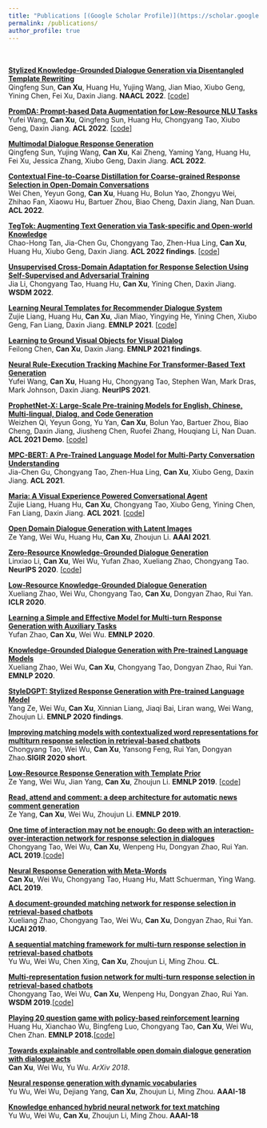 ```yaml
---
title: "Publications [(Google Scholar Profile)](https://scholar.google.com/citations?hl=en&user=5aiE_NcAAAAJ)"
permalink: /publications/
author_profile: true
---
```

<br><br>
<b>[Stylized Knowledge-Grounded Dialogue Generation via Disentangled Template Rewriting](https://arxiv.org/abs/2204.05610)</b> <br> 
Qingfeng Sun, <b>Can Xu</b>, Huang Hu, Yujing Wang, Jian Miao, Xiubo Geng, Yining Chen, Fei Xu, Daxin Jiang.
<b>NAACL 2022</b>. <a href="https://github.com/victorsungo/SKDG-DTR" target="_blank">[<u>code</u>]</a>

<b>[PromDA: Prompt-based Data Augmentation for Low-Resource NLU Tasks](https://arxiv.org/pdf/2202.12499.pdf)</b> <br> 
Yufei Wang, <b>Can Xu</b>, Qingfeng Sun, Huang Hu, Chongyang Tao, Xiubo Geng, Daxin Jiang.
<b>ACL 2022</b>. <a href="https://github.com/GaryYufei/PromDA" target="_blank">[<u>code</u>]</a>

<b>[Multimodal Dialogue Response Generation](https://arxiv.org/pdf/2110.08515.pdf)</b> <br> 
Qingfeng Sun, Yujing Wang, <b>Can Xu</b>, Kai Zheng, Yaming Yang, Huang Hu, Fei Xu, Jessica Zhang, Xiubo Geng, Daxin Jiang.
<b>ACL 2022</b>.

<b>[Contextual Fine-to-Coarse Distillation for Coarse-grained Response Selection in Open-Domain Conversations](https://arxiv.org/pdf/2109.13087.pdf)</b> <br> 
Wei Chen, Yeyun Gong, <b>Can Xu</b>, Huang Hu, Bolun Yao, Zhongyu Wei, Zhihao Fan, Xiaowu Hu, Bartuer Zhou, Biao Cheng, Daxin Jiang, Nan Duan.
<b>ACL 2022</b>.

<b>[TegTok: Augmenting Text Generation via Task-specific and Open-world Knowledge](https://arxiv.org/pdf/2203.08517.pdf)</b> <br> 
Chao-Hong Tan, Jia-Chen Gu, Chongyang Tao, Zhen-Hua Ling, <b>Can Xu</b>, Huang Hu, Xiubo Geng, Daxin Jiang.
<b>ACL 2022 findings</b>. <a href="https://github.com/lxchtan/TEGTOK" target="_blank">[<u>code</u>]</a>

<b>[Unsupervised Cross-Domain Adaptation for Response Selection Using Self-Supervised and Adversarial Training](https://dl.acm.org/doi/abs/10.1145/3488560.3498404)</b> <br> 
Jia Li, Chongyang Tao, Huang Hu, <b>Can Xu</b>, Yining Chen, Daxin Jiang.
<b>WSDM 2022</b>.

<b>[Learning Neural Templates for Recommender Dialogue System](https://arxiv.org/pdf/2109.12302.pdf)</b> <br> 
Zujie Liang, Huang Hu, <b>Can Xu</b>, Jian Miao, Yingying He, Yining Chen, Xiubo Geng, Fan Liang, Daxin Jiang.
<b>EMNLP 2021</b>. <a href="https://github.com/jokieleung/NTRD" target="_blank">[<u>code</u>]</a>

<b>[Learning to Ground Visual Objects for Visual Dialog](https://arxiv.org/pdf/2109.06013.pdf)</b> <br> 
Feilong Chen, <b>Can Xu</b>, Daxin Jiang.
<b>EMNLP 2021 findings</b>.

<b>[Neural Rule-Execution Tracking Machine For Transformer-Based Text Generation](https://proceedings.neurips.cc/paper/2021/file/8ce241e1ed84937ee48322b170b9b18c-Paper.pdf)</b> <br> 
Yufei Wang, <b>Can Xu</b>, Huang Hu, Chongyang Tao, Stephen Wan, Mark Dras, Mark Johnson, Daxin Jiang.
<b>NeurIPS 2021</b>.

<b>[ProphetNet-X: Large-Scale Pre-training Models for English, Chinese, Multi-lingual, Dialog, and Code Generation](https://arxiv.org/pdf/2104.08006.pdf)</b> <br> 
Weizhen Qi, Yeyun Gong, Yu Yan, <b>Can Xu</b>, Bolun Yao, Bartuer Zhou, Biao Cheng, Daxin Jiang, Jiusheng Chen, Ruofei Zhang, Houqiang Li, Nan Duan.
<b>ACL 2021 Demo</b>. <a href="https://github.com/microsoft/ProphetNet" target="_blank">[<u>code</u>]</a>

<b>[MPC-BERT: A Pre-Trained Language Model for Multi-Party Conversation Understanding](https://arxiv.org/pdf/2106.01541.pdf)</b> <br> 
Jia-Chen Gu, Chongyang Tao, Zhen-Hua Ling, <b>Can Xu</b>, Xiubo Geng, Daxin Jiang.
<b>ACL 2021</b>.

<b>[Maria: A Visual Experience Powered Conversational Agent](https://arxiv.org/pdf/2105.13073.pdf)</b> <br> 
Zujie Liang, Huang Hu, <b>Can Xu</b>, Chongyang Tao, Xiubo Geng, Yining Chen, Fan Liang, Daxin Jiang.
<b>ACL 2021</b>. <a href="https://github.com/nlpxucan/Maria" target="_blank">[<u>code</u>]</a>

<b>[Open Domain Dialogue Generation with Latent Images](https://arxiv.org/pdf/2004.01981.pdf)</b> <br> 
Ze Yang, Wei Wu, Huang Hu, <b>Can Xu</b>, Zhoujun Li.
<b>AAAI 2021</b>.

<b>[Zero-Resource Knowledge-Grounded Dialogue Generation](https://arxiv.org/pdf/2008.12918.pdf)</b> <br> 
Linxiao Li, <b>Can Xu</b>, Wei Wu, Yufan Zhao, Xueliang Zhao, Chongyang Tao.
<b>NeurIPS 2020</b>. <a href="https://github.com/nlpxucan/ZRKGC" target="_blank">[<u>code</u>]</a>

<b>[Low-Resource Knowledge-Grounded Dialogue Generation](https://arxiv.org/pdf/2002.10348.pdf)</b> <br> 
Xueliang Zhao, Wei Wu, Chongyang Tao, <b>Can Xu</b>, Dongyan Zhao, Rui Yan.
<b>ICLR 2020</b>.

<b>[Learning a Simple and Effective Model for Multi-turn Response Generation with Auxiliary Tasks](https://arxiv.org/pdf/2004.01972.pdf)</b> <br> 
Yufan Zhao, <b>Can Xu</b>, Wei Wu.
<b>EMNLP 2020</b>.

<b>[Knowledge-Grounded Dialogue Generation with Pre-trained Language Models](https://arxiv.org/pdf/2010.08824.pdf)</b> <br> 
Xueliang Zhao, Wei Wu, <b>Can Xu</b>, Chongyang Tao, Dongyan Zhao, Rui Yan.
<b>EMNLP 2020</b>.

<b>[StyleDGPT: Stylized Response Generation with Pre-trained Language Model](https://arxiv.org/pdf/2010.02569.pdf)</b> <br> 
Yang Ze, Wei Wu, <b>Can Xu</b>, Xinnian Liang, Jiaqi Bai, Liran wang, Wei Wang, Zhoujun Li.
<b>EMNLP 2020 findings</b>.

<b>[Improving matching models with contextualized word representations for multiturn response selection in retrieval-based chatbots](https://arxiv.org/pdf/1808.07244.pdf)</b><br>
Chongyang Tao, Wei Wu, <b>Can Xu</b>, Yansong Feng, Rui Yan, Dongyan Zhao.<b>SIGIR 2020 short</b>.

<b>[Low-Resource Response Generation with Template Prior](https://arxiv.org/pdf/1909.11968.pdf)</b> <br> 
Ze Yang, Wei Wu, Jian Yang, <b>Can Xu</b>, Zhoujun Li.
<b>EMNLP 2019</b>. <a href="https://github.com/TobeyYang/S2S_Temp" target="_blank">[<u>code</u>]</a>

<b>[Read, attend and comment: a deep architecture for automatic news comment generation](https://arxiv.org/pdf/1909.11974.pdf)</b> <br> 
Ze Yang, <b>Can Xu</b>, Wei Wu, Zhoujun Li.
<b>EMNLP 2019</b>. 

<b>[One time of interaction may not be enough: Go deep with an interaction-over-interaction network for response selection in dialogues](https://www.aclweb.org/anthology/P19-1001.pdf)</b> <br> 
Chongyang Tao, Wei Wu, <b>Can Xu</b>, Wenpeng Hu, Dongyan Zhao, Rui Yan.
<b>ACL 2019</b>.<a href="https://github.com/chongyangtao/IOI" target="_blank">[code]</a>

<b>[Neural Response Generation with Meta-Words](https://arxiv.org/pdf/1906.06050.pdf)</b> <br> 
<b>Can Xu</b>, Wei Wu, Chongyang Tao, Huang Hu, Matt Schuerman, Ying Wang.
<b>ACL 2019</b>.

<b>[A document-grounded matching network for response selection in retrieval-based chatbots](https://arxiv.org/pdf/1906.04362.pdf)</b> <br>
Xueliang Zhao, Chongyang Tao, Wei Wu, <b>Can Xu</b>, Dongyan Zhao, Rui Yan.
<b>IJCAI 2019</b>.

<b>[A sequential matching framework for multi-turn response selection in retrieval-based chatbots](https://www.mitpressjournals.org/doi/full/10.1162/coli_a_00345)</b> <br>
Yu Wu, Wei Wu, Chen Xing, <b>Can Xu</b>, Zhoujun Li, Ming Zhou. <b>CL</b>.

<b>[Multi-representation fusion network for multi-turn response selection in retrieval-based chatbots](https://dl.acm.org/doi/abs/10.1145/3289600.3290985)</b><br>
Chongyang Tao, Wei Wu, <b>Can Xu</b>, Wenpeng Hu, Dongyan Zhao, Rui Yan.
<b>WSDM 2019</b>.<a href="https://github.com/chongyangtao/MRFN" target="_blank">[<u>code</u>]</a>

<b>[Playing 20 question game with policy-based reinforcement learning](https://arxiv.org/pdf/1808.07645.pdf)</b> <br>
Huang Hu, Xianchao Wu, Bingfeng Luo, Chongyang Tao, <b>Can Xu</b>, Wei Wu, Chen Zhan.
<b>EMNLP 2018.</b><a href="https://github.com/stonyhu/Q20-DeepRL" target="_blank">[<u>code</u>]</a>

<b>[Towards explainable and controllable open domain dialogue generation with dialogue acts](https://arxiv.org/pdf/1807.07255.pdf)</b><br>
<b>Can Xu</b>, Wei Wu, Yu Wu. <i>ArXiv 2018</i>.

<b>[Neural response generation with dynamic vocabularies](https://arxiv.org/pdf/1711.11191.pdf)</b><br>
Yu Wu, Wei Wu, Dejiang Yang, <b>Can Xu</b>, Zhoujun Li, Ming Zhou. <b>AAAI-18</b>

<b>[Knowledge enhanced hybrid neural network for text matching](https://www.aaai.org/ocs/index.php/AAAI/AAAI18/paper/viewFile/16225/16116)</b><br>
Yu Wu, Wei Wu, <b>Can Xu</b>, Zhoujun Li, Ming Zhou.
<b>AAAI-18</b>

